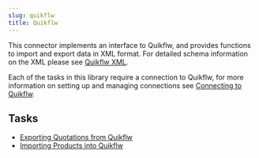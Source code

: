 ```yaml
---
slug: quikflw
title: Quikflw
---
```

This connector implements an interface to Quikflw, and provides functions to import and export data in XML format. For detailed schema information on the XML please see [Quikflw XML](quikflw-xml).

Each of the tasks in this library require a connection to Quikflw, for more information on setting up and managing connections see [Connecting to Quikflw](connecting-to-quikflw).

## Tasks
- [Exporting Quotations from Quikflw](exporting-quotations-from-quikflw)
- [Importing Products into Quikflw](importing-products-into-quikflw)
